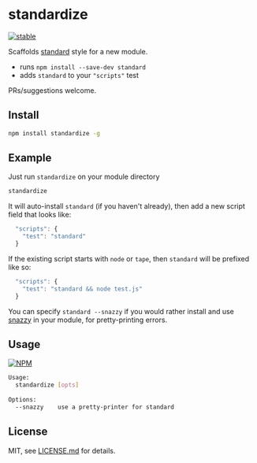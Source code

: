 # standardize

[![stable](http://badges.github.io/stability-badges/dist/stable.svg)](http://github.com/badges/stability-badges)

Scaffolds [standard](https://github.com/feross/standard) style for a new module. 

- runs `npm install --save-dev standard`
- adds `standard` to your `"scripts"` test

PRs/suggestions welcome.

## Install

```sh
npm install standardize -g
```

## Example

Just run `standardize` on your module directory

```sh
standardize
```

It will auto-install `standard` (if you haven't already), then add a new script field that looks like:

```js
  "scripts": {
    "test": "standard"
  }
```

If the existing script starts with `node` or `tape`, then `standard` will be prefixed like so:

```js
  "scripts": {
    "test": "standard && node test.js"
  }
```

You can specify `standard --snazzy` if you would rather install and use [snazzy](http://npmjs.com/package/snazzy) in your module, for pretty-printing errors.

## Usage

[![NPM](https://nodei.co/npm/standardize.png)](https://www.npmjs.com/package/standardize)

```sh
Usage:
  standardize [opts]
  
Options:
  --snazzy    use a pretty-printer for standard
```

## License

MIT, see [LICENSE.md](http://github.com/mattdesl/standardize/blob/master/LICENSE.md) for details.
